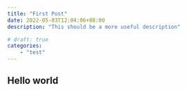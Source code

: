 ```yaml
---
title: "First Post"
date: 2022-05-03T12:04:06+08:00
description: "This should be a more useful description"

# draft: true
categories:
    - "test"
---
```


## Hello world
